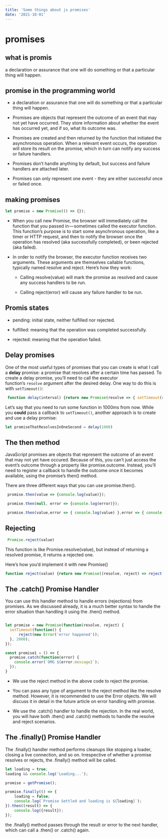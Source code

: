 ```yaml
---
title: 'Some things about js promises'
date: '2021-10-01'
---
```


# promises

## what is promis

a declaration or assurance that one will do something or that a particular thing will happen.

## promise in the programming world

* a declaration or assurance that one will do something or that a particular thing will happen.

* Promises are objects that represent the outcome of an event that may not yet have occurred. They store information about whether the event has occurred yet, and if so, what its outcome was.

* Promises are created and then returned by the function that initiated the asynchronous operation. When a relevant event occurs, the operation will store its result on the promise, which in turn can notify any success or failure handlers.

* Promises don’t handle anything by default, but success and failure handlers are attached later.

* Promises can only represent one event - they are either successful once or failed once.

## making promises

``` javascript 
let promise = new Promise(() => {});
```

* When you call new Promise, the browser will immediately call the function that you passed in — sometimes called the executor function. This function’s purpose is to start some asynchronous operation, like a timer or HTTP request, and then to notify the browser once the operation has resolved (aka successfully completed), or been rejected (aka failed).

* In order to notify the browser, the executor function receives two arguments. These arguments are themselves callable functions, typically named resolve and reject. Here’s how they work:

  * Calling resolve(value) will mark the promise as resolved and cause any success handlers to be run.

  * Calling reject(error) will cause any failure handler to be run.


## Promis states

* pending: initial state, neither fulfilled nor rejected.

* fulfilled: meaning that the operation was completed successfully.

* rejected: meaning that the operation failed.

## Delay promises

One of the most useful types of promises that you can create is what I call a **delay** promise: a promise that resolves after a certain time has passed. To create a delay promise, you’ll need to call the executor function’s `resolve` argument after the desired delay. One way to do this is with `setTimeout()`:


``` javascript
 function delay(interval) {return new Promise(resolve => { setTimeout(resolve, interval)})}
 ```

Let’s say that you need to run some function in 1000ms from now. While you **could** pass a callback to `setTimeout()`, another approach is to create and use a delay promise:

``` javascript
let promiseThatResolvesInOneSecond = delay(1000)
```

## The then method

JavaScript promises are objects that represent the outcome of an event that may not yet have occured. Because of this, you can’t just access the event’s outcome through a property like promise.outcome. Instead, you’ll need to register a callback to handle the outcome once it becomes available, using the promise’s then() method.

There are three different ways that you can use promise.then().

```javascript
 promise.then(value => {console.log(value)});
  ```

``` javascript
 promise.then(null, error => {console.log(error)});
  ```

``` javascript
 promise.then(value,error => { console.log(value) },error => { console.log(error) })
  ```


## Rejecting 

```javascript
 Promise.reject(value)
  ```

This function is like Promise.resolve(value), but instead of returning a resolved promise, it returns a rejected one.

Here’s how you’d implement it with new Promise()

``` javascript
function reject(value) {return new Promise((resolve, reject) => reject(value))}
```

## The .catch() Promise Handler

You can use this handler method to handle errors (rejections) from promises. As we discussed already, it is a much better syntax to handle the error situation than handling it using the .then() method.

``` javascript

let promise = new Promise(function(resolve, reject) {
  setTimeout(function() {
      reject(new Error('error happened'));
  }, 2000);
});

const promise1 = () => {
  promise.catch(function(error) {
    console.error(`OMG ${error.message}`);
  });
}
```

* We use the reject method in the above code to reject the promise.

* You can pass any type of argument to the reject method like the resolve method. However, it is recommended to use the Error objects. We will discuss it in detail in the future article on error handling with promise.

* We use the .catch() handler to handle the rejection. In the real world, you will have both .then() and .catch() methods to handle the resolve and reject scenarios.


## The .finally() Promise Handler

The .finally() handler method performs cleanups like stopping a loader, closing a live connection, and so on. Irrespective of whether a promise resolves or rejects, the .finally() method will be called.

``` javascript 
let loading = true;
loading && console.log('Loading...');

promise = getPromise();

promise.finally(() => {
    loading = false;
    console.log(`Promise Settled and loading is ${loading}`);
}).then((result) => {
    console.log({result});
});

```
the .finally() method passes through the result or error to the next handler, which can call a .then() or .catch() again.


